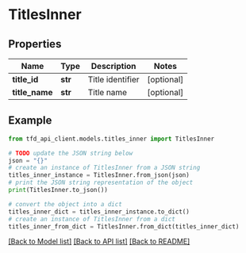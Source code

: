 # TitlesInner


## Properties

Name | Type | Description | Notes
------------ | ------------- | ------------- | -------------
**title_id** | **str** | Title identifier | [optional] 
**title_name** | **str** | Title name | [optional] 

## Example

```python
from tfd_api_client.models.titles_inner import TitlesInner

# TODO update the JSON string below
json = "{}"
# create an instance of TitlesInner from a JSON string
titles_inner_instance = TitlesInner.from_json(json)
# print the JSON string representation of the object
print(TitlesInner.to_json())

# convert the object into a dict
titles_inner_dict = titles_inner_instance.to_dict()
# create an instance of TitlesInner from a dict
titles_inner_from_dict = TitlesInner.from_dict(titles_inner_dict)
```
[[Back to Model list]](../README.md#documentation-for-models) [[Back to API list]](../README.md#documentation-for-api-endpoints) [[Back to README]](../README.md)


